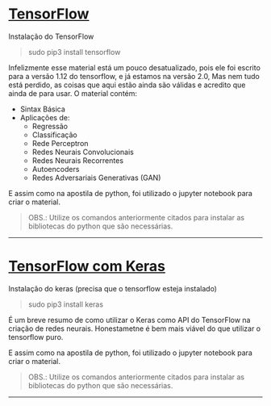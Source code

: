 # [TensorFlow](https://github.com/LucasFDutra/Tensor-Flow/blob/master/TensorFlow/Apostila%20de%20TensorFlow/Apostila%20de%20TensorFlow.ipynb)

Instalação do TensorFlow

> sudo pip3 install tensorflow

Infelizmente esse material está um pouco desatualizado, pois ele foi escrito para a versão 1.12 do tensorflow, e já estamos na versão 2.0, Mas nem tudo está perdido, as coisas que aqui estão ainda são válidas e acredito que ainda de para usar. O material contém:

- Sintax Básica
- Aplicações de:
  - Regressão
  - Classificação
  - Rede Perceptron
  - Redes Neurais Convolucionais
  - Redes Neurais Recorrentes
  - Autoencoders
  - Redes Adversariais Generativas (GAN)

E assim como na apostila de python, foi utilizado o jupyter notebook para criar o material.

> OBS.: Utilize os comandos anteriormente citados para instalar as bibliotecas do python que são necessárias.

---

# [TensorFlow com Keras](https://github.com/LucasFDutra/Tensor-Flow/blob/master/TensorFlow%20com%20Keras/Apostila%20de%20TensorFlow%20com%20Keras.ipynb)

Instalação do keras (precisa que o tensorflow esteja instalado)

> sudo pip3 install keras

É um breve resumo de como utilizar o Keras como API do TensorFlow na criação de redes neurais. Honestametne é bem mais viável do que utilizar o tensorflow puro.

E assim como na apostila de python, foi utilizado o jupyter notebook para criar o material.

> OBS.: Utilize os comandos anteriormente citados para instalar as bibliotecas do python que são necessárias.

---
